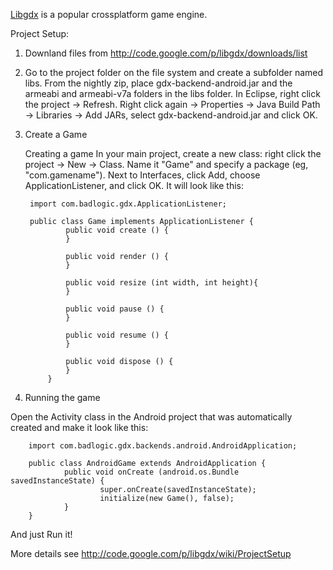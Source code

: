 [Libgdx](http://libgdx.badlogicgames.com) is a popular crossplatform game engine.

Project Setup:

1. Downland files from <http://code.google.com/p/libgdx/downloads/list>
2. Go to the project folder on the file system and create a subfolder named libs. From the nightly zip, place gdx-backend-android.jar and the armeabi and armeabi-v7a folders in the libs folder.
In Eclipse, right click the project -> Refresh. Right click again -> Properties -> Java Build Path -> Libraries -> Add JARs, select gdx-backend-android.jar and click OK.
3. Create a Game

	Creating a game
In your main project, create a new class: right click the project -> New -> Class. Name it "Game" and specify a package (eg, "com.gamename"). Next to Interfaces, click Add, choose ApplicationListener, and click OK. It will look like this:

		import com.badlogic.gdx.ApplicationListener;
		
		public class Game implements ApplicationListener {
		        public void create () {
		        }
		
		        public void render () {
		        }
		
		        public void resize (int width, int height){
		        }
		
		        public void pause () {
		        }
		
		        public void resume () {
		        }
		
		        public void dispose () {
		        }
			}
			
4. Running the game 

Open the Activity class in the Android project that was automatically created and make it look like this:

		import com.badlogic.gdx.backends.android.AndroidApplication;
		
		public class AndroidGame extends AndroidApplication {
		        public void onCreate (android.os.Bundle savedInstanceState) {
		                super.onCreate(savedInstanceState);
		                initialize(new Game(), false);
		        }
		}
					
And just  Run it!

More details see <http://code.google.com/p/libgdx/wiki/ProjectSetup>




